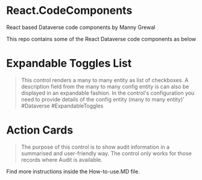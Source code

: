 # React.CodeComponents
React based Dataverse code components by Manny Grewal

This repo contains some of the React Dataverse code components as below


# Expandable Toggles List
> This control renders a many to many entity as list of checkboxes. A description field from the many to many config entity is can also be displayed in an expandable fashion. 
In the control's configuration you need to provide details of the config entity (many to many entity)'
#Dataverse #ExpandableToggles

# Action Cards
>The purpose of this control is to show audit information in a summarised and user-friendly way. The control only works for those records where Audit is available.

Find more instructions inside the How-to-use.MD file.